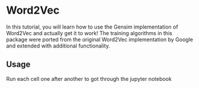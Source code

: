 # Word2Vec

In this tutorial, you will learn how to use the Gensim implementation of Word2Vec and actually get it to work! The training algorithms in this package were ported from the original Word2Vec implementation by Google and extended with additional functionality.

## Usage
Run each cell one after another to got through the jupyter notebook

